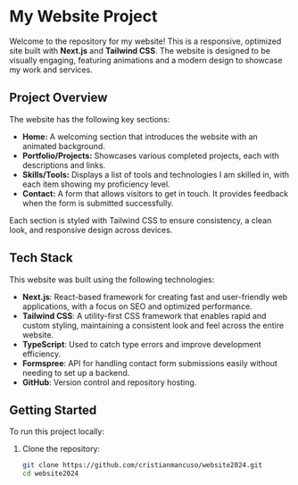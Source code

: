 # My Website Project

Welcome to the repository for my website! This is a responsive, optimized site built with **Next.js** and **Tailwind CSS**. The website is designed to be visually engaging, featuring animations and a modern design to showcase my work and services.

## Project Overview

The website has the following key sections:
- **Home:** A welcoming section that introduces the website with an animated background.
- **Portfolio/Projects:** Showcases various completed projects, each with descriptions and links.
- **Skills/Tools:** Displays a list of tools and technologies I am skilled in, with each item showing my proficiency level.
- **Contact:** A form that allows visitors to get in touch. It provides feedback when the form is submitted successfully.

Each section is styled with Tailwind CSS to ensure consistency, a clean look, and responsive design across devices.

## Tech Stack

This website was built using the following technologies:

- **Next.js**: React-based framework for creating fast and user-friendly web applications, with a focus on SEO and optimized performance.
- **Tailwind CSS**: A utility-first CSS framework that enables rapid and custom styling, maintaining a consistent look and feel across the entire website.
- **TypeScript**: Used to catch type errors and improve development efficiency.
- **Formspree**: API for handling contact form submissions easily without needing to set up a backend.
- **GitHub**: Version control and repository hosting.

## Getting Started

To run this project locally:

1. Clone the repository:
   ```bash
   git clone https://github.com/cristianmancuso/website2024.git
   cd website2024
